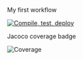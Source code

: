 My first workflow

<!-- Click on the workflow, click on "..." and click "create status badge" and copy the url -->

[![Compile, test, deploy](https://github.com/denalse/BeerMarket/actions/workflows/main.yaml/badge.svg)](https://github.com/denalse/BeerMarket/actions/workflows/main.yaml)

Jacoco coverage badge

<!-- Go to the space name, coverage>paf2.giphy>jacoco.svg>copy url -->

<!-- ![Coverage](https://beermarket.sgp1.digitaloceanspaces.com/coverage/BeerMarket/jacoco.svg?branch=master) -->

![Coverage](https://beermarket.sgp1.digitaloceanspaces.com/coverage/BeerMarket/jacoco.svg)

